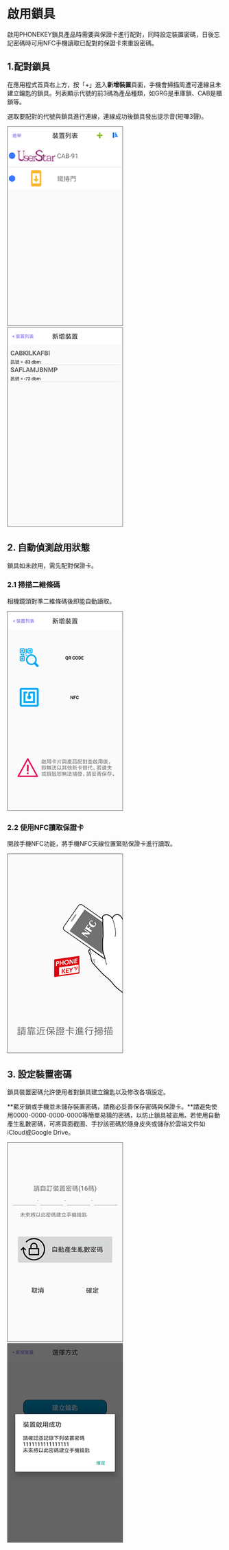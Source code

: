 # 啟用鎖具

啟用PHONEKEY鎖具產品時需要與保證卡進行配對，同時設定裝置密碼，日後忘記密碼時可用NFC手機讀取已配對的保證卡來重設密碼。

## 1.配對鎖具

在應用程式首頁右上方，按「+」進入**新增裝置**頁面，手機會掃描周遭可連線且未建立鑰匙的鎖具。列表顯示代號的前3碼為產品種類，如GRG是車庫鎖、CAB是櫃鎖等。

選取要配對的代號與鎖具進行連線，連線成功後鎖具發出提示音\(短嗶3聲\)。

![](../.gitbook/assets/screenshot_2018-12-20-14-44-52-375_com.userstar.phonekey.png) ![](../.gitbook/assets/screenshot_2018-12-21-10-37-31-514_com.userstar.phonekey.png)

## 2. 自動偵測啟用狀態

鎖具如未啟用，需先配對保證卡。

### 2.1 掃描二維條碼

相機鏡頭對準二維條碼後即能自動讀取。

![](../.gitbook/assets/screenshot_2018-12-20-17-22-34-531_com.userstar.phonekey.png)

### 2.2 使用NFC讀取保證卡

開啟手機NFC功能，將手機NFC天線位置緊貼保證卡進行讀取。

![](../.gitbook/assets/screenshot_2018-12-20-17-22-47-532_com.userstar.phonekey.png)

## 3. 設定裝置密碼

鎖具裝置密碼允許使用者對鎖具建立鑰匙以及修改各項設定。

**藍牙鎖或手機並未儲存裝置密碼，請務必妥善保存密碼與保證卡。**請避免使用0000-0000-0000-0000等簡單易猜的密碼，以防止鎖具被盜用。若使用自動產生亂數密碼，可將頁面截圖、手抄該密碼於隨身皮夾或儲存於雲端文件如iCloud或Google Drive。

![](../.gitbook/assets/screenshot_2018-12-20-17-23-02-396_com.userstar.phonekey.png) ![](../.gitbook/assets/screenshot_2018-12-20-17-23-15-487_com.userstar.phonekey.png)

